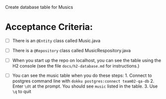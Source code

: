 Create database table for Musics


# Acceptance Criteria:

- [ ] There is an `@Entity` class called Music.java
- [ ] There is a `@Repository` class called MusicRespository.java
- [ ] When you start up the repo on localhost, you can see the table
      using the H2 console (see the file `docs/h2-database.md` for 
      instructions.)
- [ ] You can see the music table when you do these steps:
      1. Connect to postgres command line with 
         ```
         dokku postgres:connect team02-qa-db
         ```
      2. Enter `\dt` at the prompt. You should see
         `music` listed in the table.
      3. Use `\q` to quit



